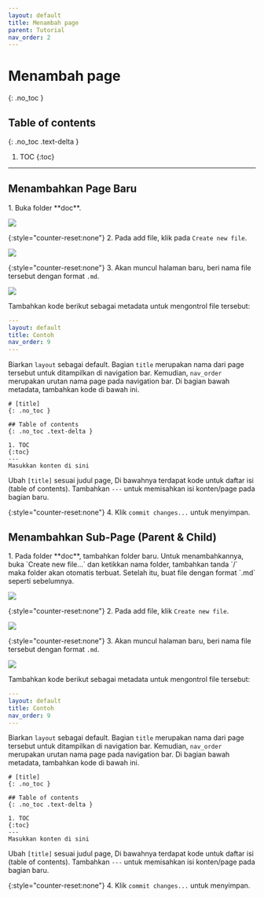 ```yaml
---
layout: default
title: Menambah page
parent: Tutorial
nav_order: 2
---
```


# Menambah page
{: .no_toc }

## Table of contents
{: .no_toc .text-delta }

1. TOC
{:toc}

---

## Menambahkan Page Baru

<div class="code-example" markdown="1">
1. Buka folder **doc**.

![](../../../assets/images/tutorial/add/doc.jpg)

{:style="counter-reset:none"}
2. Pada add file, klik pada `Create new file`.

![](../../../assets/images/tutorial/add/doc-new.jpg)

{:style="counter-reset:none"}
3. Akan muncul halaman baru, beri nama file tersebut dengan format `.md`. 

![](../../../assets/images/tutorial/add/contoh.jpg)

Tambahkan kode berikut sebagai metadata untuk mengontrol file tersebut:

```yml
---
layout: default  
title: Contoh 
nav_order: 9
---
```

Biarkan `layout` sebagai default. Bagian `title` merupakan nama dari page tersebut untuk ditampilkan di navigation bar. Kemudian, `nav_order` merupakan urutan nama page pada navigation bar. Di bagian bawah metadata, tambahkan kode di bawah ini.

```
# [title]
{: .no_toc }

## Table of contents
{: .no_toc .text-delta }

1. TOC
{:toc}
---
Masukkan konten di sini
```

Ubah `[title]` sesuai judul page, Di bawahnya terdapat kode untuk daftar isi (table of contents). Tambahkan `---` untuk memisahkan isi konten/page pada bagian baru. 

{:style="counter-reset:none"}
4. Klik `commit changes...` untuk menyimpan.

</div>

## Menambahkan Sub-Page (Parent & Child)

<div class="code-example" markdown="1">
1. Pada folder **doc**, tambahkan folder baru. Untuk menambahkannya, buka `Create new file...` dan ketikkan nama folder, tambahkan tanda `/` maka folder akan otomatis terbuat. Setelah itu, buat file dengan format `.md` seperti sebelumnya.

![](../../../assets/images/tutorial/add/folder.jpg)

{:style="counter-reset:none"}
2. Pada add file, klik `Create new file`.

![](../../../assets/images/tutorial/add/doc-new.jpg)

{:style="counter-reset:none"}
3. Akan muncul halaman baru, beri nama file tersebut dengan format `.md`. 

![](../../../assets/images/tutorial/add/contoh.jpg)

Tambahkan kode berikut sebagai metadata untuk mengontrol file tersebut:

```yml
---
layout: default  
title: Contoh 
nav_order: 9
---
```

Biarkan `layout` sebagai default. Bagian `title` merupakan nama dari page tersebut untuk ditampilkan di navigation bar. Kemudian, `nav_order` merupakan urutan nama page pada navigation bar. Di bagian bawah metadata, tambahkan kode di bawah ini.

```
# [title]
{: .no_toc }

## Table of contents
{: .no_toc .text-delta }

1. TOC
{:toc}
---
Masukkan konten di sini
```

Ubah `[title]` sesuai judul page, Di bawahnya terdapat kode untuk daftar isi (table of contents). Tambahkan `---` untuk memisahkan isi konten/page pada bagian baru. 

{:style="counter-reset:none"}
4. Klik `commit changes...` untuk menyimpan.

</div>
